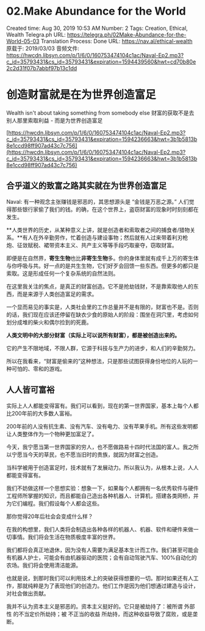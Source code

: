 # 02.Make Abundance for the World

Created time: Aug 30, 2019 10:53 AM
Number: 2
Tags: Creation, Ethical, Wealth
Telegra.ph URL: https://telegra.ph/02Make-Abundance-for-the-World-05-03
Translation Process: Done
URL: https://nav.al/ethical-wealth
原载于: 2019/03/03
音频文件: https://hwcdn.libsyn.com/p/1/6/0/160753474104c1ac/Naval-Ep2.mp3?c_id=35793431&cs_id=35793431&expiration=1594439560&hwt=cd70b80e2c2d31f07b7abbf97b13c1dd

# 创造财富就是在为世界创造富足

Wealth isn't about taking something from somebody else
财富的获取不是去别人那里索取利益 - 而是为世界创造富足

[https://hwcdn.libsyn.com/p/1/6/0/160753474104c1ac/Naval-Ep2.mp3?c_id=35793431&cs_id=35793431&expiration=1594236663&hwt=3b1b5813b8e1ccd98ff907ad43c7c756](https://hwcdn.libsyn.com/p/1/6/0/160753474104c1ac/Naval-Ep2.mp3?c_id=35793431&cs_id=35793431&expiration=1594236663&hwt=3b1b5813b8e1ccd98ff907ad43c7c756)

## **合乎道义的致富之路其实就在为世界创造富足**

Naval: 有一种观念主张赚钱是邪恶的，其思想源头是 “金钱是万恶之源。” 人们觉得那些银行家偷了我们的钱。的确，在这个世界上，盗窃财富的现象时时刻刻都在发生。

**人类世界的历史，从某种意义上讲，就是创造者和索取者之间的捕食者/猎物关系。**有人在外辛勤劳作，忙着创造与建设事物；然后就有人过来带着利刃枪炮、征敛赋税、裙带资本主义、共产主义等等手段巧取豪夺，窃取财富。

即便是在自然界，**寄生生物**也比**非寄生生物**多。你的身体里就有成千上万的寄生体与你呼吸与共。好一点的是共生生物，它们好歹会回馈一些东西。但更多的都只是索取。这是形成任何一个复杂系统的自然法则。

在这里我关注的焦点，是真正的财富创造。它不是抢劫钱财，不是靠索取他人的东西，而是来源于人类创造富足的需求。

一个显而易见的事实是，人类社会里的工作总量并不是有限的，财富也不是。否则的话，我们现在应该还停留在缺衣少食的原始人的阶段：围坐在洞穴里，考虑如何划分成堆的柴火和偶尔捡到的死鹿。

**人类文明中的大部分财富（实际上可以说所有财富），都是被创造出来的。**

它的产生不限地域，不限人群，它源于科技与生产力的进步，和人们的辛勤努力。

所以在我看来，“财富是偷来的”这种想法，只是那些试图获得身份地位的人玩的一种可怕的、零和的游戏。

## **人人皆可富裕**

实际上人人都能变得富有。我们可以看到，现在的第一世界国家，基本上每个人都比200年前的大多数人富裕。

200年前的人没有抗生素、没有汽车、没有电力、没有苹果手机。所有这些发明都让人类整体作为一个物种更加富足了。

今天，我宁愿当第一世界国家的穷人，也不愿做路易十四时代法国的富人。我之所以宁愿当今天的草民，也不愿当旧时的贵族，就因为财富之创造。

当科学被用于创造富足时，技术就有了发展动力。所以我认为，从根本上说，人人都能变得富有。

我们不妨做这样一个思想实验：想象一下，如果每个人都拥有一名优秀软件与硬件工程师所掌握的知识，而且都能自己造出各种机器人、计算机，搭建各类网桥，并为它们编程。我们假设每个人都会这些。

那你觉得20年后社会会变成什么样？

在我的构想里，我们人类将会制造出各种各样的机器人、机器、软件和硬件来做一切事情。我们将会生活在物质极度丰富的世界。

我们都将会真正地退休，因为没有人需要为满足基本生计而工作。我们甚至可能会有机器人护士，可能会有由机器驱动的医院；会有自动驾驶汽车、100%自动化的农场。我们将会使用清洁能源。

也就是说，到那时我们可以利用技术上的突破获得想要的一切。那时如果还有人工作，那就纯粹是为了表现他们的创造力。他们工作是因为他们想通过建造与设计，对社会做出贡献。

我并不认为资本主义是邪恶的。资本主义挺好的。它只是被劫持了：被所谓 外部性 的不当定价所劫持；被 不正当的收益 所劫持，而这种收益导致了腐败，或是垄断。